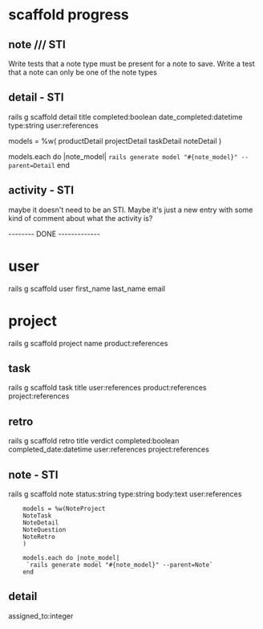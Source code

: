 # scaffold progress


## note /// STI

Write tests that a note type must be present for a note to save.
Write a test that a note can only be one of the note types


## detail - STI

rails g scaffold detail title completed:boolean date_completed:datetime type:string user:references


models = %w(
  productDetail
  projectDetail
  taskDetail
  noteDetail
)

models.each do |note_model|
 `rails generate model "#{note_model}" --parent=Detail`
end


## activity - STI
maybe it doesn't need to be an STI. Maybe it's just a new entry with some kind of comment about what the activity is?


-------- DONE -------------

# user
rails g scaffold user first_name last_name email

# project
rails g scaffold project name product:references

## task
rails g scaffold task title user:references product:references project:references

## retro
rails g scaffold retro title verdict completed:boolean completed_date:datetime user:references project:references

## note - STI

rails g scaffold note status:string type:string body:text user:references

```
    models = %w(NoteProject
    NoteTask
    NoteDetail
    NoteQuestion
    NoteRetro
    )

    models.each do |note_model|
     `rails generate model "#{note_model}" --parent=Note`
    end
```

## detail
assigned_to:integer
